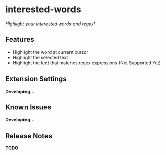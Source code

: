 # interested-words

*Highlight your interested words and regex!*

## Features

* Highlight the word at current cursor
* Highlight the selected text
* Highlight the text that matches regex expressions (Not Supported Yet)

## Extension Settings

**Developing...**

## Known Issues

**Developing...**

## Release Notes

**TODO**